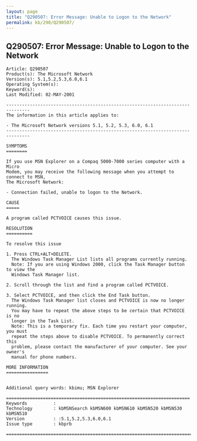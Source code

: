 ```yaml
---
layout: page
title: "Q290507: Error Message: Unable to Logon to the Network"
permalink: kb/290/Q290507/
---
```


## Q290507: Error Message: Unable to Logon to the Network

	Article: Q290507
	Product(s): The Microsoft Network
	Version(s): 5.1,5.2,5.3,6.0,6.1
	Operating System(s): 
	Keyword(s): 
	Last Modified: 02-MAY-2001
	
	-------------------------------------------------------------------------------
	The information in this article applies to:
	
	- The Microsoft Network versions 5.1, 5.2, 5.3, 6.0, 6.1 
	-------------------------------------------------------------------------------
	
	SYMPTOMS
	========
	
	If you use MSN Explorer on a Compaq 5000-7000 series computer with a Micro
	Modem, you may receive the following message when you attempt to connect to MSN,
	The Microsoft Network:
	
	- Connection failed, unable to logon to the Network.
	
	CAUSE
	=====
	
	A program called PCTVOICE causes this issue.
	
	RESOLUTION
	==========
	
	To resolve this issue
	
	1. Press CTRL+ALT+DELETE.
	  The Windows Task Manager List lists all programs currently running.
	  Note: If you are using Windows 2000, click the Task Manager button to view the
	  Windows Task Manager list.
	
	2. Scroll through the list and find a program called PCTVOICE.
	
	3. Select PCTVOICE, and then click the End Task button.
	  The Windows Task Manager list closes and PCTVOICE is now no longer running.
	  You may have to repeat the above steps to be certain that PCTVOICE is no
	  longer in the Task List.
	  Note: This is a temporary fix. Each time you restart your computer, you must
	  repeat the steps above to disable PCTVOICE. To permanently correct this
	  problem, please contact the manufacturer of your computer. See your owner's
	  manual for phone numbers.
	
	MORE INFORMATION
	================
	
	
	Additional query words: kbimu; MSN Explorer
	
	======================================================================
	Keywords          :  
	Technology        : kbMSNSearch kbMSN600 kbMSN610 kbMSN520 kbMSN530 kbMSN510
	Version           : :5.1,5.2,5.3,6.0,6.1
	Issue type        : kbprb
	
	=============================================================================
	
